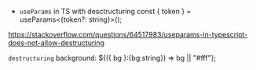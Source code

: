 - `useParams` in TS with desctructuring
const { token } = useParams<{token?: string}>();

https://stackoverflow.com/questions/64517983/useparams-in-typescript-does-not-allow-destructuring


`destructuring`
background: ${({ bg }:{bg:string}) => bg || "#fff"};